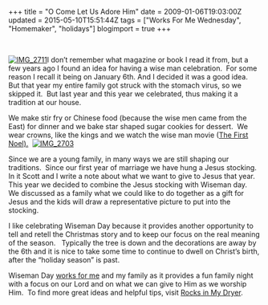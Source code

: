 +++
title = "O Come Let Us Adore Him"
date = 2009-01-06T19:03:00Z
updated = 2015-05-10T15:51:44Z
tags = ["Works For Me Wednesday", "Homemaker", "holidays"]
blogimport = true 
+++

  

&#160;

[![IMG_2711](https://latc.s3.amazonaws.com/wp-content/uploads/2009/01/img-2711-thumb.jpg "IMG_2711")](https://latc.s3.amazonaws.com/wp-content/uploads/2009/01/img-2711.jpg)I don’t remember what magazine or book I read it from, but a few years ago I found an idea for having a wise man celebration.&#160; For some reason I recall it being on January 6th. And I decided it was a good idea.&#160; But that year my entire family got struck with the stomach virus, so we skipped it.&#160; But last year and this year we celebrated, thus making it a tradition at our house.&#160; 

We make stir fry or Chinese food (because the wise men came from the East) for dinner and we bake star shaped sugar cookies for dessert.&#160; We wear crowns, like the kings and we watch the wise man movie ([The First Noel).](http://www.veryfirstnoel.com/)&#160; [![IMG_2703](https://latc.s3.amazonaws.com/wp-content/uploads/2009/01/img-2703-thumb.jpg "IMG_2703")](https://latc.s3.amazonaws.com/wp-content/uploads/2009/01/img-2703.jpg)

Since we are a young family, in many ways we are still shaping our traditions.&#160; Since our first year of marriage we have hung a Jesus stocking.&#160; In it Scott and I write a note about what we want to give to Jesus that year.&#160; This year we decided to combine the Jesus stocking with Wiseman day.&#160; We discussed as a family what we could like to do together as a gift for Jesus and the kids will draw a representative picture to put into the stocking.&#160; 

I like celebrating Wiseman Day because it provides another opportunity to tell and retell the Christmas story and to keep our focus on the real meaning of the season.&#160;&#160; Typically the tree is down and the decorations are away by the 6th and it is nice to take some time to continue to dwell on Christ’s birth, after the “holiday season” is past. 

Wiseman Day [works for me](http://rocksinmydryer.typepad.com/shannon/) and my family as it provides a fun family night with a focus on our Lord and on what we can give to Him as we worship Him.&#160; To find more great ideas and helpful tips, visit [Rocks in My Dryer](http://rocksinmydryer.typepad.com/shannon/).
